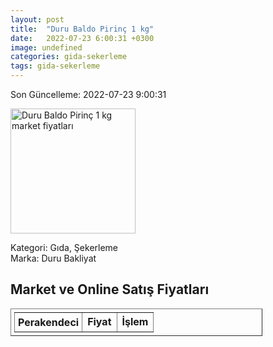 ```yaml
---
layout: post
title:  "Duru Baldo Pirinç 1 kg"
date:   2022-07-23 6:00:31 +0300
image: undefined
categories: gida-sekerleme
tags: gida-sekerleme
---
```


Son Güncelleme: 2022-07-23 9:00:31

<img src="undefined" width="200" alt="Duru Baldo Pirinç 1 kg market fiyatları" />

Kategori: Gıda, Şekerleme
<br />
Marka: Duru Bakliyat

<h2>Market ve Online Satış Fiyatları</h2>

<table border="1" style="padding: 5px;width:80%;">
  <tr>
    <td style="padding: 5px;"><strong>Perakendeci</strong></td>
    <td><strong>Fiyat</strong></td>
    <td><strong>İşlem</strong></td>
  </tr>
  
</table>

